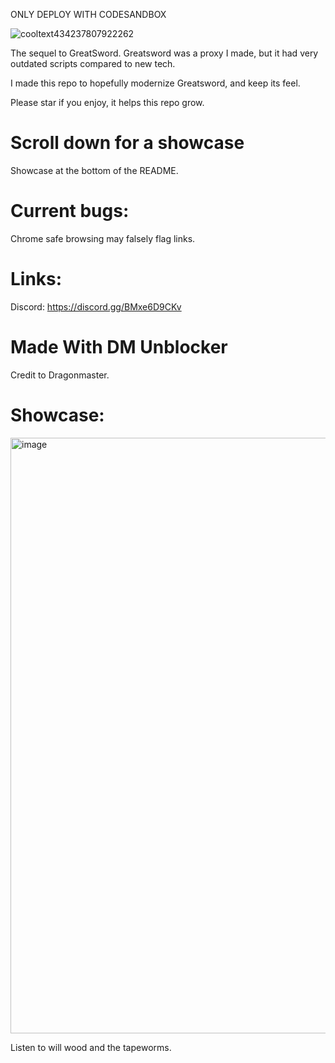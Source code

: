 ONLY DEPLOY WITH CODESANDBOX

![cooltext434237807922262](https://user-images.githubusercontent.com/119009502/233846585-d725d79c-6e1a-4b29-b2be-3f247ed6d9e5.png)

The sequel to GreatSword. Greatsword was a proxy I made, but it had very outdated scripts compared to new tech. 

I made this repo to hopefully modernize Greatsword, and keep its feel.

Please star if you enjoy, it helps this repo grow.

# Scroll down for a showcase
Showcase at the bottom of the README.

# Current bugs:
Chrome safe browsing may falsely flag links.
# Links:

Discord: https://discord.gg/BMxe6D9CKv

# Made With DM Unblocker

Credit to Dragonmaster.

# Showcase:

<img width="953" alt="image" src="https://user-images.githubusercontent.com/119009502/235760400-2a0e90cc-875d-414d-bff8-0437b2193559.png">



Listen to will wood and the tapeworms.

